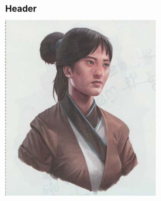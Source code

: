 <!-- TITLE: Ziliang -->
<!-- SUBTITLE: A quick summary of Ziliang -->


# Header

![Zi Liang](/uploads/zi-liang.jpg "Zi Liang")